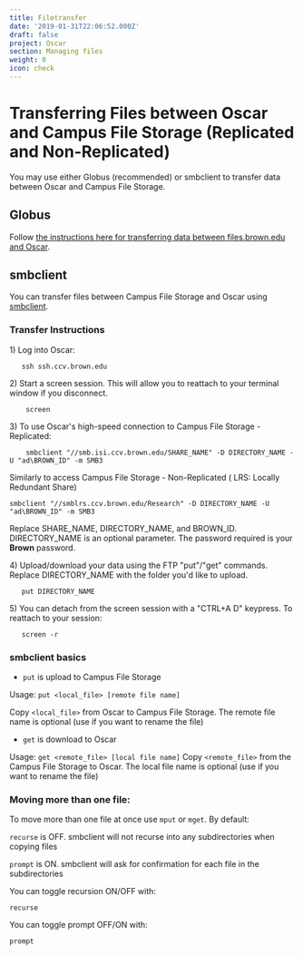 ```yaml
---
title: Filetransfer
date: '2019-01-31T22:06:52.000Z'
draft: false
project: Oscar
section: Managing files
weight: 0
icon: check
---
```


# Transferring Files between Oscar and Campus File Storage \(Replicated and Non-Replicated\)

You may use either Globus \(recommended\) or smbclient to transfer data between  Oscar and Campus File Storage.

## Globus

Follow [the instructions here for transferring data between files.brown.edu and Oscar](https://app.gitbook.com/@brown-cis/s/globus/getting-started/transfer-data).

## smbclient

You can transfer files between Campus File Storage and Oscar using [smbclient](https://www.samba.org/samba/docs/man/manpages-3/smbclient.1.html).

### Transfer Instructions

1\) Log into Oscar:

```text
   ssh ssh.ccv.brown.edu
```

2\) Start a screen session. This will allow you to reattach to your terminal window if you disconnect.

```text
    screen
```

3\) To use Oscar's high-speed connection to Campus File Storage - Replicated:

```text
    smbclient "//smb.isi.ccv.brown.edu/SHARE_NAME" -D DIRECTORY_NAME -U "ad\BROWN_ID" -m SMB3
```

Similarly to access Campus File Storage - Non-Replicated \( LRS: Locally Redundant Share\)  

```text
smbclient "//smblrs.ccv.brown.edu/Research" -D DIRECTORY_NAME -U "ad\BROWN_ID" -m SMB3
```

Replace SHARE\_NAME, DIRECTORY\_NAME, and BROWN\_ID. DIRECTORY\_NAME is an optional parameter. The password required is your **Brown** password.

4\) Upload/download your data using the FTP "put"/"get" commands. Replace DIRECTORY\_NAME with the folder you'd like to upload.

```text
   put DIRECTORY_NAME
```

5\) You can detach from the screen session with a "CTRL+A D" keypress. To reattach to your session:

```text
   screen -r
```

### smbclient basics

* `put` is upload to Campus File Storage

Usage: `put <local_file> [remote file name]`

Copy `<local_file>` from Oscar to Campus File Storage. The remote file name is optional \(use if you want to rename the file\)

* `get` is download to Oscar

Usage: `get <remote_file> [local file name]` Copy `<remote_file>` from the Campus File Storage to Oscar. The local file name is optional \(use if you want to rename the file\)

### Moving more than one file:

To move more than one file at once use `mput` or `mget`. By default:

`recurse` is OFF. smbclient will not recurse into any subdirectories when copying files

`prompt` is ON. smbclient will ask for confirmation for each file in the subdirectories

You can toggle recursion ON/OFF with:

```text
recurse
```

You can toggle prompt OFF/ON with:

```text
prompt
```


